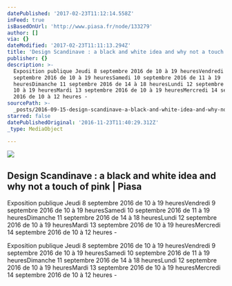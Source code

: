 ```yaml
---
datePublished: '2017-02-23T11:12:14.558Z'
inFeed: true
isBasedOnUrl: 'http://www.piasa.fr/node/133279'
author: []
via: {}
dateModified: '2017-02-23T11:11:13.294Z'
title: 'Design Scandinave : a black and white idea and why not a touch of pink | Piasa'
publisher: {}
description: >-
  Exposition publique Jeudi 8 septembre 2016 de 10 à 19 heuresVendredi 9
  septembre 2016 de 10 à 19 heuresSamedi 10 septembre 2016 de 11 à 19
  heuresDimanche 11 septembre 2016 de 14 à 18 heuresLundi 12 septembre 2016 de
  10 à 19 heuresMardi 13 septembre 2016 de 10 à 19 heuresMercredi 14 septembre
  2016 de 10 à 12 heures -
sourcePath: >-
  _posts/2016-09-15-design-scandinave-a-black-and-white-idea-and-why-not-a-tou.md
starred: false
datePublishedOriginal: '2016-11-23T11:40:29.312Z'
_type: MediaObject

---
```

<article style=""><img src="https://imgflo.herokuapp.com/graph/vahj1ThiexotieMo/f550e6673b3dfc0356825c8387d16388/noop.jpg?input=http%3A%2F%2Fwww.piasa.fr%2Fsites%2Fdefault%2Ffiles%2Fnordic_design2_2.jpg" /><h1>Design Scandinave : a black and white idea and why not a touch of pink | Piasa</h1><p>Exposition publique Jeudi 8 septembre 2016 de 10 à 19 heuresVendredi 9 septembre 2016 de 10 à 19 heuresSamedi 10 septembre 2016 de 11 à 19 heuresDimanche 11 septembre 2016 de 14 à 18 heuresLundi 12 septembre 2016 de 10 à 19 heuresMardi 13 septembre 2016 de 10 à 19 heuresMercredi 14 septembre 2016 de 10 à 12 heures -</p></article>

Exposition publique Jeudi 8 septembre 2016 de 10 à 19 heuresVendredi 9 septembre 2016 de 10 à 19 heuresSamedi 10 septembre 2016 de 11 à 19 heuresDimanche 11 septembre 2016 de 14 à 18 heuresLundi 12 septembre 2016 de 10 à 19 heuresMardi 13 septembre 2016 de 10 à 19 heuresMercredi 14 septembre 2016 de 10 à 12 heures -